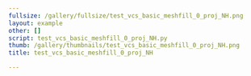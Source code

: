 ```yaml
---
fullsize: /gallery/fullsize/test_vcs_basic_meshfill_0_proj_NH.png
layout: example
other: []
script: test_vcs_basic_meshfill_0_proj_NH.py
thumb: /gallery/thumbnails/test_vcs_basic_meshfill_0_proj_NH.png
title: test_vcs_basic_meshfill_0_proj_NH

---
```

